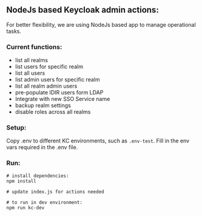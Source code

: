 ## NodeJs based Keycloak admin actions:
For better flexibility, we are using NodeJs based app to manage operational tasks.

### Current functions:
- list all realms
- list users for specific realm
- list all users
- list admin users for specific realm
- list all realm admin users
- pre-populate IDIR users form LDAP
- Integrate with new SSO Service name
- backup realm settings
- disable roles across all realms

### Setup:
Copy .env to different KC environments, such as `.env-test`. Fill in the env vars required in the .env file.

### Run:
```shell
# install dependencies:
npm install

# update index.js for actions needed

# to run in dev environment:
npm run kc-dev
```
